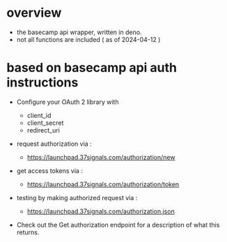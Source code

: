 # overview
- the basecamp api wrapper, written in deno.
- not all functions are included ( as of 2024-04-12 )

# based on basecamp api auth instructions
- Configure your OAuth 2 library with
  - client_id
  - client_secret
  - redirect_uri

- request authorization via :
  - https://launchpad.37signals.com/authorization/new

- get access tokens via : 
  - https://launchpad.37signals.com/authorization/token

- testing by making authorized request via :
  - https://launchpad.37signals.com/authorization.json

- Check out the Get authorization endpoint for a description of what this returns.
